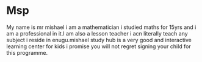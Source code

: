 # Msp
My name is mr mishael i am a mathematician i studied maths for 15yrs and i am a professional in it.I am also a lesson teacher i acn literally teach any subject i reside in enugu.mishael study hub is a very good and interactive learning center for kids i promise you will not regret signing your child for this programme. 
